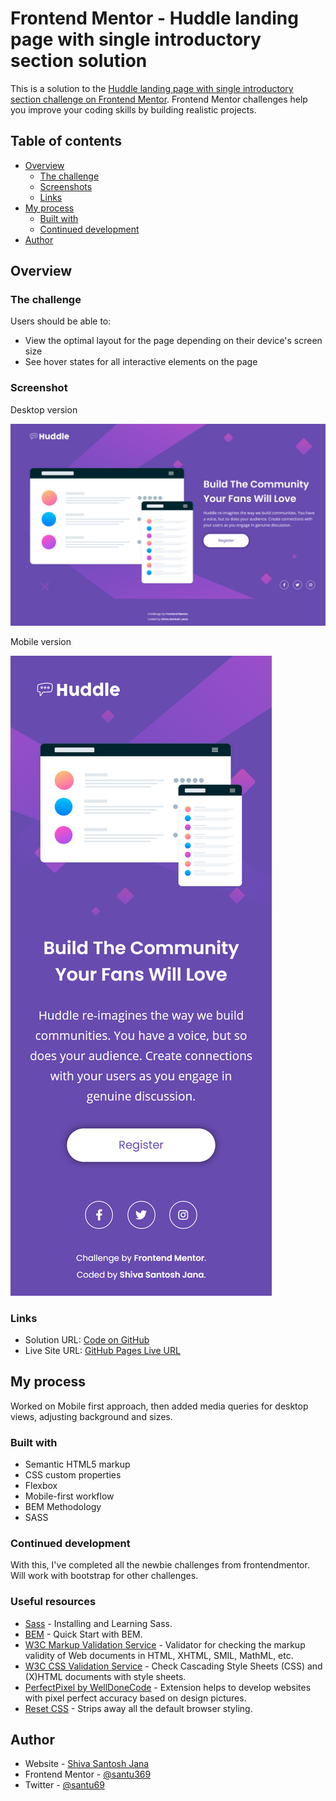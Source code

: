 # Frontend Mentor - Huddle landing page with single introductory section solution

This is a solution to the [Huddle landing page with single introductory section challenge on Frontend Mentor](https://www.frontendmentor.io/challenges/huddle-landing-page-with-a-single-introductory-section-B_2Wvxgi0). Frontend Mentor challenges help you improve your coding skills by building realistic projects.

## Table of contents

- [Overview](#overview)
  - [The challenge](#the-challenge)
  - [Screenshots](#screenshots)
  - [Links](#links)
- [My process](#my-process)
  - [Built with](#built-with)
  - [Continued development](#continued-development)
- [Author](#author)

## Overview

### The challenge

Users should be able to:

- View the optimal layout for the page depending on their device's screen size
- See hover states for all interactive elements on the page

### Screenshot

Desktop version

![desktop version](./screenshots/desktop-version.png)

Mobile version

![mobile version](./screenshots/mobile-version.png)

### Links

- Solution URL: [Code on GitHub](https://github.com/santu369/frontendmentor-huddle-landing-page-with-single-introductory-section)
- Live Site URL: [GitHub Pages Live URL](https://santu369.github.io/frontendmentor-huddle-landing-page-with-single-introductory-section)

## My process

Worked on Mobile first approach, then added media queries for desktop views, adjusting background and sizes.

### Built with

- Semantic HTML5 markup
- CSS custom properties
- Flexbox
- Mobile-first workflow
- BEM Methodology
- SASS

### Continued development

With this, I've completed all the newbie challenges from frontendmentor.
Will work with bootstrap for other challenges.

### Useful resources

- [Sass](https://sass-lang.com/) - Installing and Learning Sass.
- [BEM](https://en.bem.info/methodology/quick-start/) - Quick Start with BEM.
- [W3C Markup Validation Service](https://validator.w3.org/) - Validator for checking the markup validity of Web documents in HTML, XHTML, SMIL, MathML, etc.
- [W3C CSS Validation Service](https://jigsaw.w3.org/css-validator/) - Check Cascading Style Sheets (CSS) and (X)HTML documents with style sheets.
- [PerfectPixel by WellDoneCode](https://www.welldonecode.com/perfectpixel/) - Extension helps to develop websites with pixel perfect accuracy based on design pictures.
- [Reset CSS](https://meyerweb.com/eric/tools/css/reset/) - Strips away all the default browser styling.

## Author

- Website - [Shiva Santosh Jana](https://santu369.github.io/FreeCodeCamp-PersonalPortfolioWebpage)
- Frontend Mentor - [@santu369](https://www.frontendmentor.io/profile/santu369)
- Twitter - [@santu69](https://www.twitter.com/santu69)
